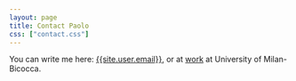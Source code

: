 ```yaml
---
layout: page
title: Contact Paolo
css: ["contact.css"]
---
```


You can write me here: [{{site.user.email}}](mailto:{{site.user.email}}),
or at [work](mailto:{paolo.avogadro@unimib.it}) at University of Milan-Bicocca. 

